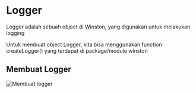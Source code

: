 # Logger

Logger adalah sebuah object di Winston, yang digunakan untuk melakukan logging

Untuk membuat object Logger, kita bisa menggunakan function createLogger() yang terdapat di package/module winston

## Membuat Logger

![Membuat logger](/membuat-logger.jpeg)
